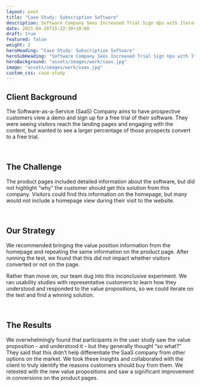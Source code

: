 ```yaml
---
layout: post
title: "Case Study: Subscription Software"
description: Software Company Sees Increased Trial Sign Ups with Iteratively Improved Value Proposition
date: 2021-04-26T15:22:30+10:00
draft: true
featured: false
weight: 2
heroHeading: "Case Study: Subscription Software"
heroSubHeading: "Software Company Sees Increased Trial Sign Ups with Iteratively Improved Value Proposition"
heroBackground: "assets/images/work/saas.jpg"
image: "assets/images/work/saas.jpg"
custom_css: case-study
---
```


## Client Background

The Software-as-a-Service (SaaS) Company aims to have prospective customers view a demo and sign up for a free trial of their software. They were seeing visitors reach the landing pages and engaging with the content, but wanted to see a larger percentage of those prospects convert to a free trial.

<br>

## The Challenge

The product pages included detailed information about the software, but did not highlight “why” the customer should get this solution from this company. Visitors could find this information on the homepage, but many would not include a homepage view during their visit to the website.

<br>

## Our Strategy

We recommended bringing the value position information from the homepage and repeating the same information on the product page. After running the test, we found that this did not impact whether visitors converted or not on the page.

Rather than move on, our team dug into this inconclusive experiment. We ran usability studies with representative customers to learn how they understood and responded to the value propositions, so we could iterate on the test and find a winning solution.

<br>

## The Results

We overwhelmingly found that participants in the user study saw the value proposition - and understood it - but they generally thought “so what?” They said that this didn’t help differentiate the SaaS company from other options on the market. We took these insights and collaborated with the client to truly identify the reasons customers should buy from them. We retested with the new value propositions and saw a significant improvement in conversions on the product pages.
